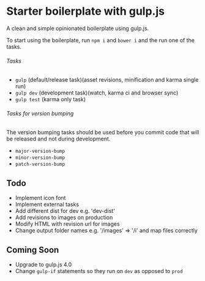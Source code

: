 # Starter boilerplate with gulp.js
A clean and simple opinionated boilerplate using gulp.js.

To start using the boilerplate, run `npm i` and `bower i` and the  run one of the tasks.


###### Tasks
* `gulp` (default/release task)(asset revisions, minification and karma single run)
* `gulp dev` (development task)(watch, karma ci and browser sync)
* `gulp test` (karma only task)


###### Tasks for version bumping
The version bumping tasks should be used before you commit code that will be released and not during development.

* `major-version-bump`
* `minor-version-bump`
* `patch-version-bump`


## Todo
* Implement icon font
* Implement external tasks
* Add different dist for dev e.g. 'dev-dist'
* Add revisions to images on production
* Modify HTML with revision url for images
* Change output folder names e.g. '/images' => '/i' and map files correctly

## Coming Soon
* Upgrade to gulp.js 4.0
* Change `gulp-if` statements so they run on `dev` as opposed to `prod`
